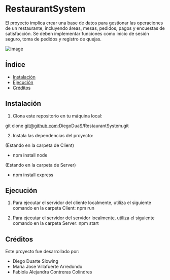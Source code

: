 # RestaurantSystem

El proyecto implica crear una base de datos para gestionar las operaciones de un restaurante, incluyendo áreas, mesas, pedidos, pagos y encuestas de satisfacción. Se deben implementar funciones como inicio de sesión seguro, toma de pedidos y registro de quejas.

![image](https://github.com/DiegoDuaS/RestaurantSystem/assets/110642453/acbbe0bb-037c-4e1a-ae5b-9eb0397baa9f)

## Índice

- [Instalación](#instalación)
- [Ejecución](#ejecución)
- [Créditos](#créditos)

## Instalación

1. Clona este repositorio en tu máquina local:
   
git clone git@github.com:DiegoDuaS/RestaurantSystem.git 

2. Instala las dependencias del proyecto:

(Estando en la carpeta de Client)
- npm install node

(Estando en la carpeta de Server)
- npm install express

## Ejecución

1. Para ejecutar el servidor del cliente localmente, utiliza el siguiente comando en la carpeta Client:
   npm run
   
2. Para ejecutar el servidor del servidor localmente, utiliza el siguiente comando en la carpeta Server:
   npm start

## Créditos 

Este proyecto fue desarrollado por:

- Diego Duarte Slowing
- Maria Jose Villafuerte Arredondo
- Fabiola Alejandra Contreras Colindres
